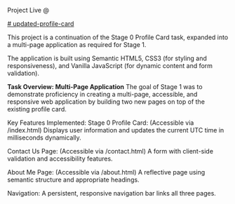 Project Live @

[# updated-profile-card](https://ogosbaby.github.io/profile-card/)

This project is a continuation of the Stage 0 Profile Card task, expanded into a multi-page application as required for Stage 1.

The application is built using Semantic HTML5, CSS3 (for styling and responsiveness), and Vanilla JavaScript (for dynamic content and form validation).

**Task Overview: Multi-Page Application**
The goal of Stage 1 was to demonstrate proficiency in creating a multi-page, accessible, and responsive web application by building two new pages on top of the existing profile card.

Key Features Implemented:
Stage 0 Profile Card: (Accessible via /index.html) Displays user information and updates the current UTC time in milliseconds dynamically.

Contact Us Page: (Accessible via /contact.html) A form with client-side validation and accessibility features.

About Me Page: (Accessible via /about.html) A reflective page using semantic structure and appropriate headings.

Navigation: A persistent, responsive navigation bar links all three pages.

